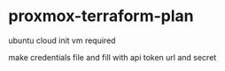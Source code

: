 # proxmox-terraform-plan
ubuntu cloud init vm required

make credentials file and fill with api token url and secret
